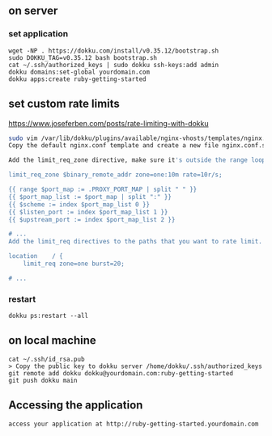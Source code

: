## on server
### set application
```
wget -NP . https://dokku.com/install/v0.35.12/bootstrap.sh
sudo DOKKU_TAG=v0.35.12 bash bootstrap.sh
cat ~/.ssh/authorized_keys | sudo dokku ssh-keys:add admin
dokku domains:set-global yourdomain.com
dokku apps:create ruby-getting-started
```


## set custom rate limits
https://www.joseferben.com/posts/rate-limiting-with-dokku
```bash
sudo vim /var/lib/dokku/plugins/available/nginx-vhosts/templates/nginx.conf.sigil
Copy the default nginx.conf template and create a new file nginx.conf.sigil in the app root. Dokku will use this template to create the nginx.conf for this app.

Add the limit_req_zone directive, make sure it's outside the range loop:

limit_req_zone $binary_remote_addr zone=one:10m rate=10r/s;

{{ range $port_map := .PROXY_PORT_MAP | split " " }}
{{ $port_map_list := $port_map | split ":" }}
{{ $scheme := index $port_map_list 0 }}
{{ $listen_port := index $port_map_list 1 }}
{{ $upstream_port := index $port_map_list 2 }}

# ...
Add the limit_req directives to the paths that you want to rate limit. In my case, there were 2 root paths.

location    / {
    limit_req zone=one burst=20;

# ...
```

### restart 
```
dokku ps:restart --all
```

## on local machine
```
cat ~/.ssh/id_rsa.pub
> Copy the public key to dokku server /home/dokku/.ssh/authorized_keys
git remote add dokku dokku@yourdomain.com:ruby-getting-started
git push dokku main

```

## Accessing the application
```bash
access your application at http://ruby-getting-started.yourdomain.com
```
